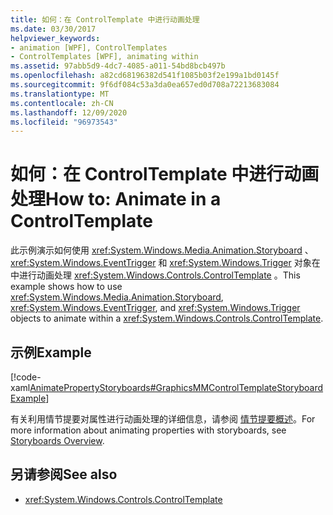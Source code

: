 ```yaml
---
title: 如何：在 ControlTemplate 中进行动画处理
ms.date: 03/30/2017
helpviewer_keywords:
- animation [WPF], ControlTemplates
- ControlTemplates [WPF], animating within
ms.assetid: 97abb5d9-4dc7-4085-a011-54bd8bcb497b
ms.openlocfilehash: a82cd68196382d541f1085b03f2e199a1bd0145f
ms.sourcegitcommit: 9f6df084c53a3da0ea657ed0d708a72213683084
ms.translationtype: MT
ms.contentlocale: zh-CN
ms.lasthandoff: 12/09/2020
ms.locfileid: "96973543"
---
```

# <a name="how-to-animate-in-a-controltemplate"></a><span data-ttu-id="03ad3-102">如何：在 ControlTemplate 中进行动画处理</span><span class="sxs-lookup"><span data-stu-id="03ad3-102">How to: Animate in a ControlTemplate</span></span>
<span data-ttu-id="03ad3-103">此示例演示如何使用 <xref:System.Windows.Media.Animation.Storyboard> 、 <xref:System.Windows.EventTrigger> 和 <xref:System.Windows.Trigger> 对象在中进行动画处理 <xref:System.Windows.Controls.ControlTemplate> 。</span><span class="sxs-lookup"><span data-stu-id="03ad3-103">This example shows how to use <xref:System.Windows.Media.Animation.Storyboard>, <xref:System.Windows.EventTrigger>, and <xref:System.Windows.Trigger> objects to animate within a <xref:System.Windows.Controls.ControlTemplate>.</span></span>  
  
## <a name="example"></a><span data-ttu-id="03ad3-104">示例</span><span class="sxs-lookup"><span data-stu-id="03ad3-104">Example</span></span>  
 [!code-xaml[AnimatePropertyStoryboards#GraphicsMMControlTemplateStoryboardExample](~/samples/snippets/xaml/VS_Snippets_Wpf/AnimatePropertyStoryboards/XAML/ControlTemplateStoryboardExample.xaml#graphicsmmcontroltemplatestoryboardexample)]  
  
 <span data-ttu-id="03ad3-105">有关利用情节提要对属性进行动画处理的详细信息，请参阅 [情节提要概述](storyboards-overview.md)。</span><span class="sxs-lookup"><span data-stu-id="03ad3-105">For more information about animating properties with storyboards, see [Storyboards Overview](storyboards-overview.md).</span></span>  
  
## <a name="see-also"></a><span data-ttu-id="03ad3-106">另请参阅</span><span class="sxs-lookup"><span data-stu-id="03ad3-106">See also</span></span>

- <xref:System.Windows.Controls.ControlTemplate>

